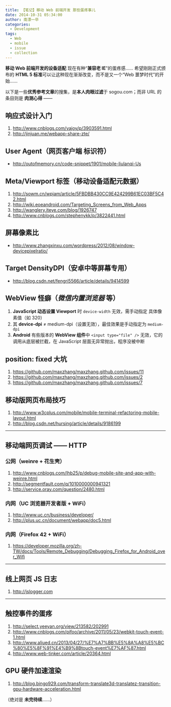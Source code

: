 ```yaml
---
title: 【笔记】移动 Web 前端开发 那些蛋疼事儿
date: 2014-10-31 05:34:00
author: 南漂一卒
categories:
  - Development
tags:
  - Web
  - mobile
  - issue
  - collection
---
```



**移动 Web 前端开发的设备适配** 现在有种“**兼容老 IE**”的蛋疼感…… 希望刚刚正式颁布的 **HTML 5 标准**可以让这种现在渐渐改变，而不是又一个“Web 噩梦时代”的开始……

以下是一些**优秀参考文章**的搜集，是**本人肉眼过滤**于 sogou.com；而非 URL 的条目则是 **肉测心得** ——


## 响应式设计入门

 1. http://www.cnblogs.com/vajoy/p/3903591.html
 2. http://jinjuan.me/webapp-share-zte/


## User Agent（网页客户端 标识符）

 - http://outofmemory.cn/code-snippet/1901/mobile-liulanqi-Us


## Meta/Viewport 标签（移动设备适配元数据）

 1. http://sowm.cn/wpjam/article/5FBDBB430CC9E424299B61EC03BF5C42.html
 2. http://wiki.eoeandroid.com/Targeting_Screens_from_Web_Apps
 3. http://wanglery.iteye.com/blog/1926747
 4. http://www.cnblogs.com/stephenykk/p/3822441.html


## 屏幕像素比

 - http://www.zhangxinxu.com/wordpress/2012/08/window-devicepixelratio/


## Target DensityDPI（安卓中等屏幕专用）

 - http://blog.csdn.net/fengri5566/article/details/9414599


## WebView 怪癖（***微信内置浏览器*** 等）

 1. **JavaScript 动态设置 Viewport** 时 `device-width` 无效，需手动指定 具体像素值（如 320）
 2. 其 **device-dpi** ≠ medium-dpi（设置无效），最佳效果是手动指定为 `medium-dpi`
 3. **Android** 有些版本的 **WebView 组件**中 `<input type="file" />` 无效，它的调用从底层被拦截，在 JavaScript 层面无异常抛出，程序没被中断


## position: fixed 大坑

 1. https://github.com/maxzhang/maxzhang.github.com/issues/11
 2. https://github.com/maxzhang/maxzhang.github.com/issues/2
 3. https://github.com/maxzhang/maxzhang.github.com/issues/7


## 移动版网页布局技巧

 1. http://www.w3cplus.com/mobile/mobile-terminal-refactoring-mobile-layout.html
 2. http://blog.csdn.net/hursing/article/details/9186199


----------


## 移动端网页调试 —— HTTP

### 公网（weinre + 花生壳）
 1. http://www.cnblogs.com/lhb25/p/debug-mobile-site-and-app-with-weinre.html
 2. http://segmentfault.com/q/1010000000941321
 3. http://service.oray.com/question/2480.html

### 内网（UC 浏览器开发者版 + WiFi）
 1. http://www.uc.cn/business/developer/
 2. http://plus.uc.cn/document/webapp/doc5.html

### 内网（Firefox 42 + WiFi）
 1. https://developer.mozilla.org/zh-TW/docs/Tools/Remote_Debugging/Debugging_Firefox_for_Android_over_Wifi


----------


## 线上网页 JS 日志

 1. http://jslogger.com


----------


## 触控事件的蛋疼

 1. http://select.yeeyan.org/view/213582/202991
 2. http://www.cnblogs.com/pifoo/archive/2011/05/23/webkit-touch-event-1.html
 3. http://www.aliued.cn/2013/04/27/%E7%A7%BB%E5%8A%A8%E5%BC%80%E5%8F%91%E4%B9%8Btouch-event%E7%AF%87.html
 4. http://www.web-tinker.com/article/20364.html


## GPU 硬件加速渲染

 1. http://blog.bingo929.com/transform-translate3d-translatez-transition-gpu-hardware-acceleration.html

（绝对是 **未完待续**……）
